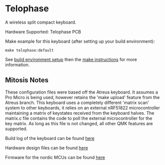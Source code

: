 Telophase
=========

A wireless split compact keyboard.

Hardware Supported: Telophase PCB

Make example for this keyboard (after setting up your build environment):

    make telophase:default

See [build environment setup](https://docs.qmk.fm/build_environment_setup.html) then the [make instructions](https://docs.qmk.fm/make_instructions.html) for more information.

## Mitosis Notes

These configuration files were based off the Atreus keyboard. It assumes a Pro Micro is being used, however retains the 'make upload' feature from the Atreus branch. This keyboard uses a completely different 'matrix scan' system to other keyboards, it relies on an external nRF51822 microcontroller maintaining a matrix of keystates received from the keyboard halves. The matrix.c file contains the code to poll the external microcontroller for the key matrix. As long as this file is not changed, all other QMK features are supported.

Build log of the keyboard can be found [here](https://www.reddit.com/r/MechanicalKeyboards/comments/66588f/wireless_split_qmk_mitosis/)

Hardware design files can be found [here](https://github.com/reversebias/mitosis-hardware)

Firmware for the nordic MCUs can be found [here](https://github.com/reversebias/mitosis)
